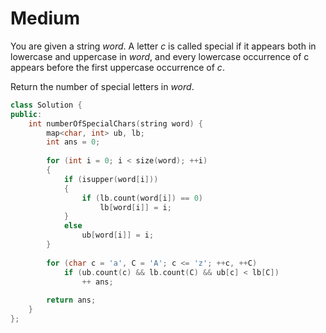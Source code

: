 # Medium

You are given a string $word$. A letter $c$ is called special if it appears both in lowercase and uppercase in $word$, and every lowercase occurrence of c appears before the first uppercase occurrence of $c$.

Return the number of special letters in $word$.

```cpp
class Solution {
public:
    int numberOfSpecialChars(string word) {
        map<char, int> ub, lb;
        int ans = 0;
        
        for (int i = 0; i < size(word); ++i)
        {
            if (isupper(word[i]))
            {
                if (lb.count(word[i]) == 0)
                    lb[word[i]] = i;
            }
            else
                ub[word[i]] = i;
        }
        
        for (char c = 'a', C = 'A'; c <= 'z'; ++c, ++C)
            if (ub.count(c) && lb.count(C) && ub[c] < lb[C])
                ++ ans;
        
        return ans;
    }
};
```
